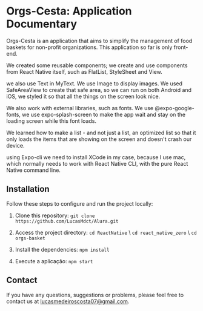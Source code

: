 
# Orgs-Cesta: Application Documentary

Orgs-Cesta is an application that aims to simplify the management of food baskets for non-profit organizations. This application so far is only front-end.

We created some reusable components; we create and use components from React Native itself, such as FlatList, StyleSheet and View.

we also use Text in MyText. We use Image to display images. We used SafeAreaView to create that safe area, so we can run on both Android and iOS, we styled it so that all the things on the screen look nice.

We also work with external libraries, such as fonts. We use @expo-google-fonts, we use expo-splash-screen to make the app wait and stay on the loading screen while this font loads.

We learned how to make a list - and not just a list, an optimized list so that it only loads the items that are showing on the screen and doesn't crash our device.

using Expo-cli we need to install XCode in my case, because I use mac, which normally needs to work with React Native CLI, with the pure React Native command line.

## Installation

Follow these steps to configure and run the project locally:

1. Clone this repository: `git clone https://github.com/LucasMdct/Alura.git `

2. Access the project directory: `cd ReactNative` \ `cd react_native_zero` \ `cd orgs-basket`

3. Install the dependencies: `npm install` 

4. Execute a aplicação: `npm start`


## Contact

If you have any questions, suggestions or problems, please feel free to contact us at [lucasmedeiroscosta07@gmail.com](mailto:lucasmedeiroscosta07@gmail.com).